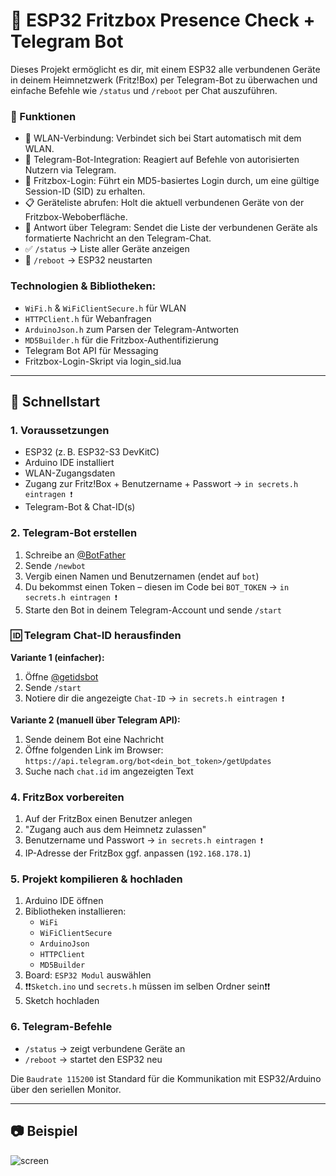 # 📶 ESP32 Fritzbox Presence Check + Telegram Bot

Dieses Projekt ermöglicht es dir, mit einem ESP32 alle verbundenen Geräte in deinem Heimnetzwerk (Fritz!Box) per Telegram-Bot zu überwachen und einfache Befehle wie `/status` und `/reboot` per Chat auszuführen.

### 🔧 Funktionen
- 📶 WLAN-Verbindung: Verbindet sich bei Start automatisch mit dem WLAN.
- 🤖 Telegram-Bot-Integration: Reagiert auf Befehle von autorisierten Nutzern via Telegram.
- 🔐 Fritzbox-Login: Führt ein MD5-basiertes Login durch, um eine gültige Session-ID (SID) zu erhalten.
- 📋 Geräteliste abrufen: Holt die aktuell verbundenen Geräte von der Fritzbox-Weboberfläche.
- 💬 Antwort über Telegram: Sendet die Liste der verbundenen Geräte als formatierte Nachricht an den Telegram-Chat.
- ✅ `/status` → Liste aller Geräte anzeigen
- 🔁 `/reboot` → ESP32 neustarten

### Technologien & Bibliotheken:
- `WiFi.h` & `WiFiClientSecure.h` für WLAN
- `HTTPClient.h` für Webanfragen
- `ArduinoJson.h` zum Parsen der Telegram-Antworten
- `MD5Builder.h` für die Fritzbox-Authentifizierung
- Telegram Bot API für Messaging
- Fritzbox-Login-Skript via login_sid.lua

  
---

## 🚀 Schnellstart

### 1. Voraussetzungen
- ESP32 (z. B. ESP32-S3 DevKitC)
- Arduino IDE installiert
- WLAN-Zugangsdaten
- Zugang zur Fritz!Box + Benutzername + Passwort → `in secrets.h eintragen ❗`
- Telegram-Bot & Chat-ID(s)
### 2. Telegram-Bot erstellen
1. Schreibe an [@BotFather](https://t.me/botfather)
2. Sende `/newbot`
3. Vergib einen Namen und Benutzernamen (endet auf `bot`)
4. Du bekommst einen Token – diesen im Code bei `BOT_TOKEN` → `in secrets.h eintragen ❗`
5. Starte den Bot in deinem Telegram-Account und sende `/start`

### 🆔 Telegram Chat-ID herausfinden

**Variante 1 (einfacher):**
1. Öffne [@getidsbot](https://t.me/getidsbot)
2. Sende `/start`
3. Notiere dir die angezeigte `Chat-ID` → `in secrets.h eintragen ❗`

**Variante 2 (manuell über Telegram API):**
1. Sende deinem Bot eine Nachricht
2. Öffne folgenden Link im Browser:  
   `https://api.telegram.org/bot<dein_bot_token>/getUpdates`
3. Suche nach `chat.id` im angezeigten Text

### 4. FritzBox vorbereiten
1. Auf der FritzBox einen Benutzer anlegen
2. "Zugang auch aus dem Heimnetz zulassen"
3. Benutzername und Passwort → `in secrets.h eintragen ❗`
4. IP-Adresse der FritzBox ggf. anpassen (`192.168.178.1`)

### 5. Projekt kompilieren & hochladen
1. Arduino IDE öffnen
2. Bibliotheken installieren:
   - `WiFi`
   - `WiFiClientSecure`
   - `ArduinoJson`
   - `HTTPClient`
   - `MD5Builder`
3. Board: `ESP32 Modul` auswählen
4. ❗❗`Sketch.ino` und `secrets.h` müssen im selben Ordner sein❗❗
5. Sketch hochladen

### 6. Telegram-Befehle
- `/status` → zeigt verbundene Geräte an
- `/reboot` → startet den ESP32 neu

Die `Baudrate 115200` ist Standard für die Kommunikation mit ESP32/Arduino über den seriellen Monitor.

---

## 📷 Beispiel
![screen](https://github.com/user-attachments/assets/c43e9c81-54ea-4d66-954d-6caaac7352ae)


